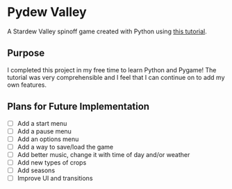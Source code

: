 # Pydew Valley
A Stardew Valley spinoff game created with Python using [this tutorial](https://www.youtube.com/watch?v=R9apl6B_ZgI).

## Purpose
I completed this project in my free time to learn Python and Pygame! The tutorial was very comprehensible and I feel that I can continue on to add my own features.

## Plans for Future Implementation
* [ ] Add a start menu
* [ ] Add a pause menu
* [ ] Add an options menu
* [ ] Add a way to save/load the game
* [ ] Add better music, change it with time of day and/or weather
* [ ] Add new types of crops
* [ ] Add seasons
* [ ] Improve UI and transitions